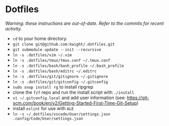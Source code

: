 # Dotfiles

*Warning: these instructions are out-of-date. Refer to the commits for recent activity.*

* `cd` to your home directory.
* `git clone git@github.com:kwight/.dotfiles.git`
* `git submodule update --init --recursive`
* `ln -s .dotfiles/vim ~/.vim`
* `ln -s .dotfiles/tmux/tmux.conf ~/.tmux.conf`
* `ln -s .dotfiles/bash/bash_profile ~/.bash_profile`
* `ln -s .dotfiles/bash/editrc ~/.editrc`
* `ln -s .dotfiles/git/gitignore ~/.gitignore`
* `ln -s .dotfiles/git/gitconfig ~/.gitconfig`
* `sudo snap install rg` to install ripgrep
* clone the `fzf` repo and run the install script with `./install`
* `vi ~/.gitconfig.local` and add user information (see: https://git-scm.com/book/en/v2/Getting-Started-First-Time-Git-Setup)
* install `eslint` for use with `ALE`
* `ln -s ~/.dotfiles/vscode/User/settings.json .config/Code/User/settings.json`
